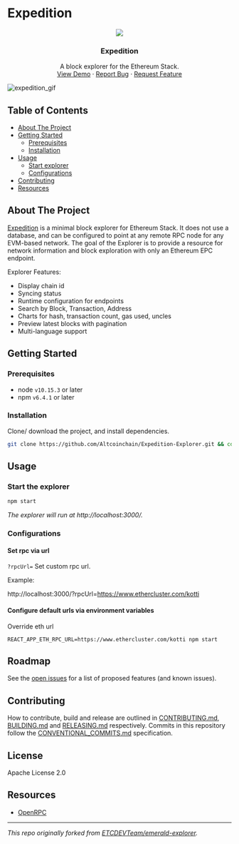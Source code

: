# Expedition

<!-- project logo w/ quick links -->
<p align="center">
  <img src="https://github.com/etclabscore/jade-media-assets/blob/master/j-explorer/j-explorer(PNG)/128x128.png?raw=true" />
</p>
<center>
  <h3 align="center">Expedition</h3>

  <p align="center">
    A block explorer for the Ethereum Stack.
    <br />
    <a href="https://expedition.dev">View Demo</a>
    ·
    <a href="https://github.com/etclabscore/expedition/issues/new?assignees=&labels=&template=bug_report.md&title=">Report Bug</a>
    ·
    <a href="https://github.com/etclabscore/expedition/issues/new?assignees=&labels=&template=feature_request.md&title=">Request Feature</a>
  </p>
</center>

![expedition_gif](https://user-images.githubusercontent.com/364566/94349388-d17fb000-fff8-11ea-92ae-71c002474a65.gif)

<!-- table of contents -->
## Table of Contents
  - [About The Project](#about-the-project)
  - [Getting Started](#getting-started)
      - [Prerequisites](#prerequisites)
      - [Installation](#installation)
- [Usage](#usage)
  - [Start explorer](#start-the-explorer)
  - [Configurations](#configurations)
- [Contributing](#contributing)
- [Resources](#resources)

<!-- about the project -->
## About The Project

[Expedition](https://expedition.dev) is a minimal block explorer for Ethereum Stack. It does not use a database, and can be configured to point at any remote RPC node for any EVM-based network. The goal of the Explorer is to provide a resource for network information and block exploration with only an Ethereum EPC endpoint.

Explorer Features:
- Display chain id
- Syncing status
- Runtime configuration for endpoints
- Search by Block, Transaction, Address
- Charts for hash, transaction count, gas used, uncles
- Preview latest blocks with pagination
- Multi-language support

<!-- getting started with the project -->
## Getting Started
### Prerequisites
- node `v10.15.3` or later
- npm `v6.4.1` or later

### Installation
Clone/ download the project, and install dependencies.
```bash
git clone https://github.com/Altcoinchain/Expedition-Explorer.git && cd Expedition-Explorer && npm install
```

<!-- example usage, screen shots, demos -->
## Usage

### Start the explorer
```bash
npm start
```
*The explorer will run at http://localhost:3000/.*

### Configurations

#### Set rpc via url

`?rpcUrl=` Set custom rpc url.

Example: 

http://localhost:3000/?rpcUrl=https://www.ethercluster.com/kotti

#### Configure default urls via environment variables

Override eth url

```
REACT_APP_ETH_RPC_URL=https://www.ethercluster.com/kotti npm start
```

<!-- template just leave alone  -->
## Roadmap
See the [open issues](https://github.com/etclabscore/xops/issues) for a list of proposed features (and known issues).

<!-- template just leave alone  -->
## Contributing
How to contribute, build and release are outlined in [CONTRIBUTING.md](CONTRIBUTING.md), [BUILDING.md](BUILDING.md) and [RELEASING.md](RELEASING.md) respectively. Commits in this repository follow the [CONVENTIONAL_COMMITS.md](CONVENTIONAL_COMMITS.md) specification.

## License
Apache License 2.0

<!-- references and additional resources  -->
## Resources
- [OpenRPC](https://open-rpc.org)

---
*This repo originally forked from [ETCDEVTeam/emerald-explorer](https://github.com/ETCDEVTeam/emerald-explorer).*
